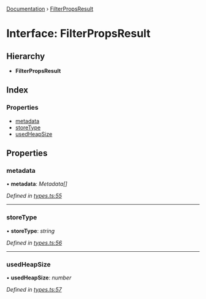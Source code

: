 [Documentation](../README.md) › [FilterPropsResult](filterpropsresult.md)

# Interface: FilterPropsResult

## Hierarchy

* **FilterPropsResult**

## Index

### Properties

* [metadata](filterpropsresult.md#metadata)
* [storeType](filterpropsresult.md#storetype)
* [usedHeapSize](filterpropsresult.md#usedheapsize)

## Properties

###  metadata

• **metadata**: *Metadata[]*

*Defined in [types.ts:55](https://github.com/badbatch/cachemap/blob/27e229b/packages/core-worker/src/types.ts#L55)*

___

###  storeType

• **storeType**: *string*

*Defined in [types.ts:56](https://github.com/badbatch/cachemap/blob/27e229b/packages/core-worker/src/types.ts#L56)*

___

###  usedHeapSize

• **usedHeapSize**: *number*

*Defined in [types.ts:57](https://github.com/badbatch/cachemap/blob/27e229b/packages/core-worker/src/types.ts#L57)*
